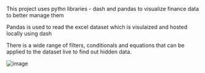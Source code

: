 This project uses pythn libraries - dash and pandas to visualize finance data to better manage them

Pandas is used to read the excel dataset which is visulaized and hosted locally using dash

There is a wide range of filters, conditionals and equations that can be applied to the dataset live to find out hidden data.

![image](https://github.com/ambareeshav/Online-VIsual-Expenditure-Dashboard/assets/126247692/dd267da8-5aaf-49a7-aea8-91b7fd47136b)
